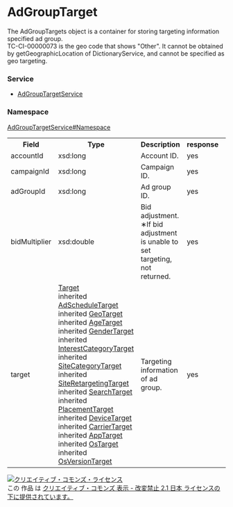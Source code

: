 # AdGroupTarget
The AdGroupTargets object is a container for storing targeting information specified ad group.<br>
TC-CI-00000073 is the geo code that shows "Other". It cannot be obtained by getGeographicLocation of DictionaryService, and cannot be specified as geo targeting.
### Service
+ [AdGroupTargetService](../../services/AdGroupTargetService.md)

### Namespace
[AdGroupTargetService#Namespace](../../services/AdGroupTargetService.md#namespace)

<table>
 <tr>
  <th>Field</th>
  <th>Type</th>
  <th>Description</th>
  <th>response</th>
  <th>add</th>
  <th>set</th>
  <th>remove</th>
  <th>replace</th>
 </tr>
 <tr>
  <td>accountId</td>
  <td>xsd:long</td>
  <td>Account ID.</td>
  <td>yes</td>
  <td>Ignore</td>
  <td>Ignore</td>
  <td>Ignore</td>
  <td>Ignore</td>
 </tr>
 <tr>
  <td>campaignId</td>
  <td>xsd:long</td>
  <td>Campaign ID.</td>
  <td>yes</td>
  <td>Required<br>NotUpdatable</td>
  <td>Required<br>NotUpdatable</td>
  <td>Required<br>NotUpdatable</td>
  <td>Required<br>NotUpdatable</td>
 </tr>
 <tr>
  <td>adGroupId</td>
  <td>xsd:long</td>
  <td>Ad group ID.</td>
  <td>yes</td>
  <td>Required<br>NotUpdatable</td>
  <td>Required<br>NotUpdatable</td>
  <td>Required<br>NotUpdatable</td>
  <td>Required<br>NotUpdatable</td>
 </tr>
 <tr>
  <td>bidMultiplier</td>
  <td>xsd:double</td>
  <td>Bid adjustment.<br>&lowast;If bid adjustment is unable to set targeting, not returned.</td>
  <td>yes</td>
  <td>Optional</td>
  <td>Optional</td>
  <td>Ignore</td>
  <td>Optional</td>
 </tr>
<tr>
  <td>target</td>
  <td><a href="./Target.md">Target</a><br>
  inherited <a href="./AdScheduleTarget.md">AdScheduleTarget</a><br>
  inherited <a href="./GeoTarget.md">GeoTarget</a><br>
  inherited <a href="./AgeTarget.md">AgeTarget</a><br>
  inherited <a href="./GenderTarget.md">GenderTarget</a><br>
  inherited <a href="./InterestCategoryTarget.md">InterestCategoryTarget</a><br>
  inherited <a href="./SiteCategoryTarget.md">SiteCategoryTarget</a><br>
  inherited <a href="./SiteRetargetingTarget.md">SiteRetargetingTarget</a><br>
  inherited <a href="./SearchTarget.md">SearchTarget</a><br>
  inherited <a href="./PlacementTarget.md">PlacementTarget</a><br>
  inherited <a href="./DeviceTarget.md">DeviceTarget</a><br>
  inherited <a href="./CarrierTarget.md">CarrierTarget</a><br>
  inherited <a href="./AppTarget.md">AppTarget</a><br>
  inherited <a href="./OsTarget.md">OsTarget</a><br>
  inherited <a href="./OsVersionTarget.md">OsVersionTarget</a>
  </td>
  <td>Targeting information of ad group.</td>
  <td>yes</td>
  <td>Required</td>
  <td>Required</td>
  <td>Required</td>
  <td>Required</td>
 </tr>
</table>

<a rel="license" href="http://creativecommons.org/licenses/by-nd/2.1/jp/"><img alt="クリエイティブ・コモンズ・ライセンス" style="border-width:0" src="https://i.creativecommons.org/l/by-nd/2.1/jp/88x31.png" /></a><br />この 作品 は <a rel="license" href="http://creativecommons.org/licenses/by-nd/2.1/jp/">クリエイティブ・コモンズ 表示 - 改変禁止 2.1 日本 ライセンスの下に提供されています。</a>

